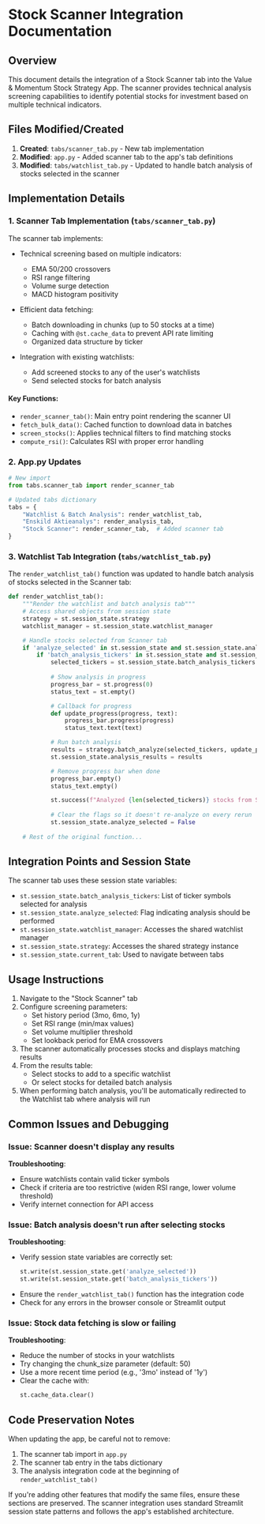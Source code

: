 # Stock Scanner Integration Documentation

## Overview

This document details the integration of a Stock Scanner tab into the Value & Momentum Stock Strategy App. The scanner provides technical analysis screening capabilities to identify potential stocks for investment based on multiple technical indicators.

## Files Modified/Created

1. **Created**: `tabs/scanner_tab.py` - New tab implementation
2. **Modified**: `app.py` - Added scanner tab to the app's tab definitions
3. **Modified**: `tabs/watchlist_tab.py` - Updated to handle batch analysis of stocks selected in the scanner

## Implementation Details

### 1. Scanner Tab Implementation (`tabs/scanner_tab.py`)

The scanner tab implements:

- Technical screening based on multiple indicators:
  - EMA 50/200 crossovers
  - RSI range filtering
  - Volume surge detection
  - MACD histogram positivity

- Efficient data fetching:
  - Batch downloading in chunks (up to 50 stocks at a time)
  - Caching with `@st.cache_data` to prevent API rate limiting
  - Organized data structure by ticker

- Integration with existing watchlists:
  - Add screened stocks to any of the user's watchlists
  - Send selected stocks for batch analysis

#### Key Functions:

- `render_scanner_tab()`: Main entry point rendering the scanner UI
- `fetch_bulk_data()`: Cached function to download data in batches
- `screen_stocks()`: Applies technical filters to find matching stocks
- `compute_rsi()`: Calculates RSI with proper error handling

### 2. App.py Updates

```python
# New import
from tabs.scanner_tab import render_scanner_tab

# Updated tabs dictionary
tabs = {
    "Watchlist & Batch Analysis": render_watchlist_tab,
    "Enskild Aktieanalys": render_analysis_tab,
    "Stock Scanner": render_scanner_tab,  # Added scanner tab
}
```

### 3. Watchlist Tab Integration (`tabs/watchlist_tab.py`)

The `render_watchlist_tab()` function was updated to handle batch analysis of stocks selected in the Scanner tab:

```python
def render_watchlist_tab():
    """Render the watchlist and batch analysis tab"""
    # Access shared objects from session state
    strategy = st.session_state.strategy
    watchlist_manager = st.session_state.watchlist_manager

    # Handle stocks selected from Scanner tab
    if 'analyze_selected' in st.session_state and st.session_state.analyze_selected:
        if 'batch_analysis_tickers' in st.session_state and st.session_state.batch_analysis_tickers:
            selected_tickers = st.session_state.batch_analysis_tickers
            
            # Show analysis in progress
            progress_bar = st.progress(0)
            status_text = st.empty()

            # Callback for progress
            def update_progress(progress, text):
                progress_bar.progress(progress)
                status_text.text(text)

            # Run batch analysis
            results = strategy.batch_analyze(selected_tickers, update_progress)
            st.session_state.analysis_results = results

            # Remove progress bar when done
            progress_bar.empty()
            status_text.empty()

            st.success(f"Analyzed {len(selected_tickers)} stocks from Scanner")
            
            # Clear the flags so it doesn't re-analyze on every rerun
            st.session_state.analyze_selected = False
    
    # Rest of the original function...
```

## Integration Points and Session State

The scanner tab uses these session state variables:

- `st.session_state.batch_analysis_tickers`: List of ticker symbols selected for analysis
- `st.session_state.analyze_selected`: Flag indicating analysis should be performed
- `st.session_state.watchlist_manager`: Accesses the shared watchlist manager
- `st.session_state.strategy`: Accesses the shared strategy instance
- `st.session_state.current_tab`: Used to navigate between tabs

## Usage Instructions

1. Navigate to the "Stock Scanner" tab
2. Configure screening parameters:
   - Set history period (3mo, 6mo, 1y)
   - Set RSI range (min/max values)
   - Set volume multiplier threshold
   - Set lookback period for EMA crossovers
3. The scanner automatically processes stocks and displays matching results
4. From the results table:
   - Select stocks to add to a specific watchlist
   - Or select stocks for detailed batch analysis
5. When performing batch analysis, you'll be automatically redirected to the Watchlist tab where analysis will run

## Common Issues and Debugging

### Issue: Scanner doesn't display any results

**Troubleshooting**:
- Ensure watchlists contain valid ticker symbols
- Check if criteria are too restrictive (widen RSI range, lower volume threshold)
- Verify internet connection for API access

### Issue: Batch analysis doesn't run after selecting stocks

**Troubleshooting**:
- Verify session state variables are correctly set:
  ```python
  st.write(st.session_state.get('analyze_selected'))
  st.write(st.session_state.get('batch_analysis_tickers'))
  ```
- Ensure the `render_watchlist_tab()` function has the integration code
- Check for any errors in the browser console or Streamlit output

### Issue: Stock data fetching is slow or failing

**Troubleshooting**:
- Reduce the number of stocks in your watchlists
- Try changing the chunk_size parameter (default: 50)
- Use a more recent time period (e.g., '3mo' instead of '1y')
- Clear the cache with:
  ```python
  st.cache_data.clear()
  ```

## Code Preservation Notes

When updating the app, be careful not to remove:

1. The scanner tab import in `app.py`
2. The scanner tab entry in the tabs dictionary
3. The analysis integration code at the beginning of `render_watchlist_tab()`

If you're adding other features that modify the same files, ensure these sections are preserved. The scanner integration uses standard Streamlit session state patterns and follows the app's established architecture.
